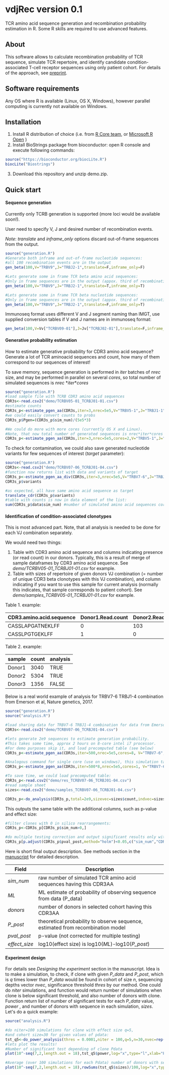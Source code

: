 # vdjRec version 0.1
TCR amino acid sequence generation and recombination probability estimation in R. Some R skills are required to use advanced features.  

## About
This software allows to calculate recombination probability of TCR sequence, simulate TCR repertoire, and identify candidate condition-associated T-cell receptor sequences using only patient cohort. For details of the approach, see [preprint](https://www.biorxiv.org/content/early/2017/09/27/195057).  

## Software requirements
Any OS where R is available (Linux, OS X, Windows), however parallel computing is currently not available on Windows.  

## Installation

1. Install R distribution of choice (i.e. from [R Core team](https://cloud.r-project.org/), or [Microsoft R Open](https://mran.microsoft.com/open/) )
2. Install BioStrings package from bioconductor: open R console and execute following commands: 
```R
source("https://bioconductor.org/biocLite.R")
biocLite("Biostrings")
```
3. Download this repository and unzip demo.zip.


## Quick start
#### Sequence generation

Currently only TCRB generation is supported (more loci would be available soon!). 

User need to specify V, J and desired number of recombination events. 

*Note*: _translate_ and _inframe_only_ options discard out-of-frame sequences from the output.

```R
source("generation.R")
#Generate both inframe and out-of-frame nucleotide sequences:
#all 100 recombination events are in the output 
gen_beta(100,V="TRBV9",J="TRBJ2-1",translate=F,inframe_only=F) 

#Lets generate some in frame TCR beta amino acid sequences:
#Only in frame sequences are in the output (appox. third of recombination events), output is translated
gen_beta(100,V="TRBV9",J="TRBJ2-1",translate=T,inframe_only=T)

#Lets generate some in frame TCR beta nucleotide sequences:
#Only in frame sequences are in the output (appox. third of recombination events), output is NOT translated
gen_beta(100,V="TRBV9",J="TRBJ2-1",translate=F,inframe_only=T)
```
Immunoseq format uses different V and J segment naming than IMGT, use supplied conversion tables if V and J names are in immunoseq format: 
```R
gen_beta(100,V=Vv["TCRBV09-01"],J=Jv["TCRBJ02-01"],translate=F,inframe_only=F)
```

#### Generative probability estimation
How to estimate generative probability for CDR3 amino acid sequence? 
Generate a lot of TCR aminoacid sequences and count, how many of them correspond to our sequences of interest!

To save memory, sequence generation is performed in _iter_ batches of _nrec_ size, and may be performed in parallel on several _cores_, so total number of simulated sequences is _nrec_ \*_iter_\*_cores_
```R
source("generation.R")
#load sample file with TCRB CDR3 amino acid sequences
CDR3s<-read.csv2("demo/TCRBV05-01_TCRBJ01-01.csv")
#estimate counts
CDR3s_p<-estimate_pgen_aa(CDR3s,iter=3,nrec=5e5,V="TRBV5-1",J="TRBJ1-1",colname="CDR3.amino.acid.sequence")#specify column name with CDR3 aa seqs.
#we could easily convert counts to probs
CDR3s_p$Pgen=(CDR3s_p$sim_num)/(5e5*3)

#We could do more with more cores (currently OS X and Linux). 
#Note, that now total number of generated sequences is nrec*iter*cores = 5e5*3*2.
CDR3s_p<-estimate_pgen_aa(CDR3s,iter=3,nrec=5e5,cores=2,V="TRBV5-1",J="TRBJ1-1",colname="CDR3.amino.acid.sequence")
```

To check for contamination, we could also save generated nucleotide variants for few sequences of interest (_target_ parameter): 
```R
source("generation.R")
CDR3s<-read.csv2("demo/TCRBV07-06_TCRBJ01-04.csv")
#function now returns list with data and variants of target
CDR3s_p<-estimate_pgen_aa_div(CDR3s,iter=3,nrec=5e5,V="TRBV7-6",J="TRBJ1-4",targets="CASSLAPGATNEKLFF")
CDR3s_p$variants

#as expected, all have same amino acid sequence as target
translate_cdr(CDR3s_p$variants)
#table with counts is now in data element of the list: 
sum(CDR3s_p$data$sim_num) #number of simulated amino acid sequences corresponding on data
```

#### Identification of condition-associated clonotypes

This is most advanced part.
Note, that all analysis is needed to be done for each VJ combination separately.

We would need two things: 
1. Table with CDR3 amino acid sequence and columns indicating presence (or read count) in our donors. Typically, this is a result of merge of sample dataframes by CDR3 amino acid sequence. See _demo\/TCRBV05\-01\_TCRBJ01\-01.csv_ for example.
2. Table with sizes of repertoire of given donors VJ combination (= number of unique CDR3 beta clonotypes with this VJ combination), and column indicating if you want to use this sample for current analysis (normally this indicates, that sample corresponds to patient cohort). See _demo\/samples\_TCRBV05\-01\_TCRBJ01\-01.csv_ for example.

Table 1. example: 

CDR3.amino.acid.sequence | Donor1.Read.count | Donor2.Read.count | Donor3.Read.count
------------------------ | ----------------- | ----------------- | -----------------
CASSLAPGATNEKLFF         | 0                 | 103               | 108
CASSLPGTGEKLFF           | 1                 | 0                 | 2

Table 2. example: 

sample | count | analysis
-----  | ----- | --------
Donor1 | 3040  | TRUE
Donor2 | 5304  | TRUE
Donor3 | 1356  | FALSE

Below is a real world example of analysis for TRBV7-6 TRBJ1-4 combination from Emerson et al, Nature genetics, 2017.

```R
source("generation.R")
source("analysis.R")

#load sharing data for TRBV7-6 TRBJ1-4 combination for data from Emerson et al, Nature genetics, 2017.
CDR3s<-read.csv2("demo/TCRBV07-06_TCRBJ01-04.csv")

#lets generate 2e9 sequences to estimate generation probability. 
#This takes some time, approx 2 hours on 8-core intel i7 processor. 
#For demo purposes skip it, and load precomputed table (see below)
CDR3s_p<-estimate_pgen_aa(CDR3s,iter=500,nrec=5e5,cores=8, V="TRBV7-6",J="TRBJ1-4")

#Analogous command for single core (use on windows), this simulation takes approx 16 hours of time, so do not run it.
CDR3s_p<-estimate_pgen_aa(CDR3s,iter=500*8,nrec=5e5,cores=1, V="TRBV7-6",J="TRBJ1-4")

#To save time, we could load precomputed table:
CDR3s_p<-read.csv2("demo/res_TCRBV07-06_TCRBJ01-04.csv")
#read sample sheet
sizes<-read.csv2("demo/samples_TCRBV07-06_TCRBJ01-04.csv")

CDR3s_p<-do_analysis(CDR3s_p,total=2e9,sizevec=sizes$count,indvec=sizes$analysis)
```

This outputs the same table with the additional columns, such as p-value and effect size:

```R
#filter clones with 0 in silico rearrangements:
CDR3s_p<-CDR3s_p[CDR3s_p$sim_num>0,]

#do multiple testing correction and output significant results only with few columns:
CDR3s_p[p.adjust(CDR3s_p$pval_post,method="holm")<0.05,c("sim_num","CDR3.amino.acid.sequence","donors","P_post","pval_post","effect_size")]

```

Here is short final output description. See methods section in the [manuscript](https://www.biorxiv.org/content/early/2017/09/27/195057) for detailed description. 

Field          | Description
-----          | -----------
_sim\_num_     | raw number of simulated TCR amino acid sequences having this CDR3AA
_ML_           | ML estimate of probability of observing sequence from data (P\_data)
_donors_       | number of donors in selected cohort having this CDR3AA
_P\_post_      | theoretical probability to observe sequence, estimated from recombination model
_pval\_post_   | p\-value (not corrected for multiple testing)
_effect\_size_ | log10(effect size) is log10(_ML_)\-log10(_P\_post_)

#### Experiment design
For details see _Designing the experiment_ section in the manuscript. Idea is to make a simulation, to check, if clone with given _P\_data_ and _P\_post_, which is _q_ times lower than _P\_data_ would be found in cohort of size _n_, sequencing depths vector _nvec_, significance threshold _thres_ by our method. One could do _niter_ simulations, and function would return number of simulations when clone is below significant threshold, and also number of donors with clone. Function return list of number of significant tests for each _P\_data_ value, _power_ , and number of donors with sequence in each simulation, _sizes_.  
Let's do a quick example:
```R
source("analysis.R")

#do niter=100 simulations for clone with effect size q=5,
#and cohort size=30 for given values of pdata:
tst_q5<-do_power_analysis(thres = 0.0001,niter = 100,q=5,n=30,nvec=rep(1e3,n),pdata=10^-seq(7,2,length.out = 18))
#lets plot the results!
#Number of significant test depending of clone Pdata
plot(10^-seq(7,2,length.out = 18),tst_q5$power,log="x",type="l",xlab="Pdata'",ylab="# significant results (out of 100)",ylim=c(0,100))

#Average (over 100 simulations for each Pdata) number of donors with sequence:
plot(10^-seq(7,2,length.out = 18),rowSums(tst_q5$sizes)/100,log="x",type="l",xlab="Pdata'",ylab="# of donors with sequence")

```

